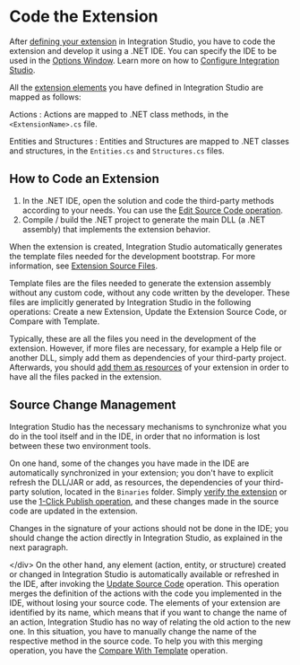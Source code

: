 # Code the Extension

After [defining your extension](https://github.com/danielmarquespt/docs-product/tree/e7ea3f444d5129dab245c69ab72ae091554bc4fb/src/extensibility-and-integration/integration-studio/extension-life-cycle/extension-define.md%3E) in Integration Studio, you have to code the extension and develop it using a .NET IDE. You can specify the IDE to be used in the [Options Window](https://github.com/danielmarquespt/docs-product/tree/e7ea3f444d5129dab245c69ab72ae091554bc4fb/src/ref/integration-studio/menu/edit/options.md%3E). Learn more on how to [Configure Integration Studio](https://www.outsystems.com/goto/howto-configure-integration-studio>).

All the [extension elements](../getting-started/extension.md#extension-elements%3E) you have defined in Integration Studio are mapped as follows:

Actions : Actions are mapped to .NET class methods, in the `<ExtensionName>.cs` file.

Entities and Structures : Entities and Structures are mapped to .NET classes and structures, in the `Entities.cs` and `Structures.cs` files.

## How to Code an Extension

1. In the .NET IDE, open the solution and code the third-party methods according to your needs. You can use the [Edit Source Code operation](https://github.com/danielmarquespt/docs-product/tree/e7ea3f444d5129dab245c69ab72ae091554bc4fb/src/extensibility-and-integration/integration-studio/extension-life-cycle/extension-code-edit.md%3E).
2. Compile / build the .NET project to generate the main DLL \(a .NET assembly\) that implements the extension behavior.

When the extension is created, Integration Studio automatically generates the template files needed for the development bootstrap. For more information, see [Extension Source Files](https://github.com/danielmarquespt/docs-product/tree/e7ea3f444d5129dab245c69ab72ae091554bc4fb/src/extensibility-and-integration/integration-studio/getting-started/extension-source-files.md%3E).

 Template files are the files needed to generate the extension assembly without any custom code, without any code written by the developer. These files are implicitly generated by Integration Studio in the following operations: Create a new Extension, Update the Extension Source Code, or Compare with Template.

Typically, these are all the files you need in the development of the extension. However, if more files are necessary, for example a Help file or another DLL, simply add them as dependencies of your third-party project. Afterwards, you should [add them as resources](https://github.com/danielmarquespt/docs-product/tree/e7ea3f444d5129dab245c69ab72ae091554bc4fb/src/extensibility-and-integration/integration-studio/managing-extensions/resource-define.md%3E) of your extension in order to have all the files packed in the extension.

## Source Change Management

Integration Studio has the necessary mechanisms to synchronize what you do in the tool itself and in the IDE, in order that no information is lost between these two environment tools.

On one hand, some of the changes you have made in the IDE are automatically synchronized in your extension; you don't have to explicit refresh the DLL/JAR or add, as resources, the dependencies of your third-party solution, located in the `Binaries` folder. Simply [verify the extension](https://github.com/danielmarquespt/docs-product/tree/e7ea3f444d5129dab245c69ab72ae091554bc4fb/src/extensibility-and-integration/integration-studio/extension-life-cycle/extension-verify.md%3E) or use the [1-Click Publish operation](https://github.com/danielmarquespt/docs-product/tree/e7ea3f444d5129dab245c69ab72ae091554bc4fb/src/extensibility-and-integration/integration-studio/extension-life-cycle/extension-1-cp.md%3E), and these changes made in the source code are updated in the extension.

Changes in the signature of your actions should not be done in the IDE; you should change the action directly in Integration Studio, as explained in the next paragraph.

&lt;/div&gt; On the other hand, any element \(action, entity, or structure\) created or changed in Integration Studio is automatically available or refreshed in the IDE, after invoking the [Update Source Code](https://github.com/danielmarquespt/docs-product/tree/e7ea3f444d5129dab245c69ab72ae091554bc4fb/src/extensibility-and-integration/integration-studio/extension-life-cycle/extension-update-source-code.md%3E) operation. This operation merges the definition of the actions with the code you implemented in the IDE, without losing your source code. The elements of your extension are identified by its name, which means that if you want to change the name of an action, Integration Studio has no way of relating the old action to the new one. In this situation, you have to manually change the name of the respective method in the source code. To help you with this merging operation, you have the [Compare With Template](https://github.com/danielmarquespt/docs-product/tree/e7ea3f444d5129dab245c69ab72ae091554bc4fb/src/ref/integration-studio/resources-tree.md%3E) operation.

